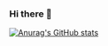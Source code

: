 ### Hi there 👋

[![Anurag's GitHub stats](https://github-readme-stats.vercel.app/api?username=usahmad&count_private=true&show_icons=true&include_all_commits=true&hide=stars)](https://github.com/anuraghazra/github-readme-stats)


<!--
davronbekov/usahmad is a ✨ _special_ ✨ repository because its README.md (this file) appears on your GitHub profile.

Here are some ideas to get you started:

- 🔭 I’m currently working on ...
- 🌱 I’m currently learning ...
- 👯 I’m looking to collaborate on ...
- 🤔 I’m looking for help with ...
- 💬 Ask me about ...
- 📫 How to reach me: ...
- 😄 Pronouns: ...
- ⚡️ Fun fact: ...
-->